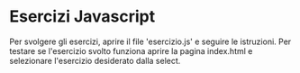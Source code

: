 # Esercizi Javascript
Per svolgere gli esercizi, aprire il file 'esercizio.js' e seguire le istruzioni.
Per testare se l'esercizio svolto funziona aprire la pagina index.html e selezionare l'esercizio desiderato dalla select.